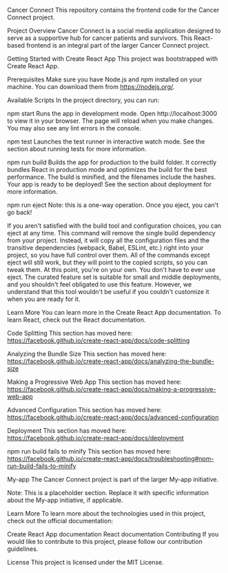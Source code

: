 Cancer Connect
This repository contains the frontend code for the Cancer Connect project.

Project Overview
Cancer Connect is a social media application designed to serve as a supportive hub for cancer patients and survivors. This React-based frontend is an integral part of the larger Cancer Connect project.

Getting Started with Create React App
This project was bootstrapped with Create React App.

Prerequisites
Make sure you have Node.js and npm installed on your machine. You can download them from https://nodejs.org/.

Available Scripts
In the project directory, you can run:

npm start
Runs the app in development mode. Open http://localhost:3000 to view it in your browser. The page will reload when you make changes. You may also see any lint errors in the console.

npm test
Launches the test runner in interactive watch mode. See the section about running tests for more information.

npm run build
Builds the app for production to the build folder. It correctly bundles React in production mode and optimizes the build for the best performance. The build is minified, and the filenames include the hashes. Your app is ready to be deployed! See the section about deployment for more information.

npm run eject
Note: this is a one-way operation. Once you eject, you can't go back!

If you aren't satisfied with the build tool and configuration choices, you can eject at any time. This command will remove the single build dependency from your project. Instead, it will copy all the configuration files and the transitive dependencies (webpack, Babel, ESLint, etc.) right into your project, so you have full control over them. All of the commands except eject will still work, but they will point to the copied scripts, so you can tweak them. At this point, you're on your own. You don't have to ever use eject. The curated feature set is suitable for small and middle deployments, and you shouldn't feel obligated to use this feature. However, we understand that this tool wouldn't be useful if you couldn't customize it when you are ready for it.

Learn More
You can learn more in the Create React App documentation. To learn React, check out the React documentation.

Code Splitting
This section has moved here: https://facebook.github.io/create-react-app/docs/code-splitting

Analyzing the Bundle Size
This section has moved here: https://facebook.github.io/create-react-app/docs/analyzing-the-bundle-size

Making a Progressive Web App
This section has moved here: https://facebook.github.io/create-react-app/docs/making-a-progressive-web-app

Advanced Configuration
This section has moved here: https://facebook.github.io/create-react-app/docs/advanced-configuration

Deployment
This section has moved here: https://facebook.github.io/create-react-app/docs/deployment

npm run build fails to minify
This section has moved here: https://facebook.github.io/create-react-app/docs/troubleshooting#npm-run-build-fails-to-minify

My-app
The Cancer Connect project is part of the larger My-app initiative.

Note: This is a placeholder section. Replace it with specific information about the My-app initiative, if applicable.

Learn More
To learn more about the technologies used in this project, check out the official documentation:

Create React App documentation
React documentation
Contributing
If you would like to contribute to this project, please follow our contribution guidelines.

License
This project is licensed under the MIT License.

